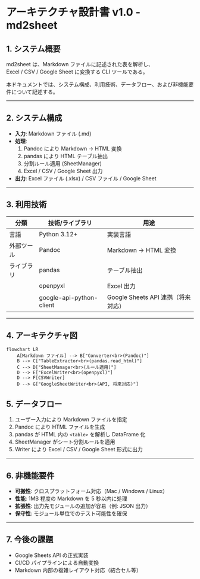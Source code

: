 # アーキテクチャ設計書 v1.0 - md2sheet

## 1. システム概要
md2sheet は、Markdown ファイルに記述された表を解析し、  
Excel / CSV / Google Sheet に変換する CLI ツールである。  

本ドキュメントでは、システム構成、利用技術、データフロー、および非機能要件について記述する。  

---

## 2. システム構成
- **入力**: Markdown ファイル (.md)  
- **処理**:  
  1. Pandoc により Markdown → HTML 変換  
  2. pandas により HTML テーブル抽出  
  3. 分割ルール適用 (SheetManager)  
  4. Excel / CSV / Google Sheet 出力  
- **出力**: Excel ファイル (.xlsx) / CSV ファイル / Google Sheet  

---

## 3. 利用技術
| 分類         | 技術/ライブラリ          | 用途 |
|--------------|-------------------------|------|
| 言語         | Python 3.12+            | 実装言語 |
| 外部ツール   | Pandoc                  | Markdown → HTML 変換 |
| ライブラリ   | pandas                  | テーブル抽出 |
|              | openpyxl                | Excel 出力 |
|              | google-api-python-client| Google Sheets API 連携（将来対応） |

---

## 4. アーキテクチャ図

```mermaid
flowchart LR
    A[Markdown ファイル] --> B["Converter<br>(Pandoc)"]
    B --> C["TableExtractor<br>(pandas.read_html)"]
    C --> D["SheetManager<br>(ルール適用)"]
    D --> E["ExcelWriter<br>(openpyxl)"]
    D --> F[CSVWriter]
    D --> G["GoogleSheetWriter<br>(API, 将来対応)"]

```
## 5. データフロー
1. ユーザー入力により Markdown ファイルを指定  
2. Pandoc により HTML ファイルを生成  
3. pandas が HTML 内の `<table>` を解析し DataFrame 化  
4. SheetManager がシート分割ルールを適用  
5. Writer により Excel / CSV / Google Sheet 形式に出力  

---

## 6. 非機能要件
- **可搬性**: クロスプラットフォーム対応（Mac / Windows / Linux）  
- **性能**: 1MB 程度の Markdown を 5 秒以内に処理  
- **拡張性**: 出力先モジュールの追加が容易（例: JSON 出力）  
- **保守性**: モジュール単位でのテスト可能性を確保  

---

## 7. 今後の課題
- Google Sheets API の正式実装  
- CI/CD パイプラインによる自動変換  
- Markdown 内部の複雑レイアウト対応（結合セル等）  

